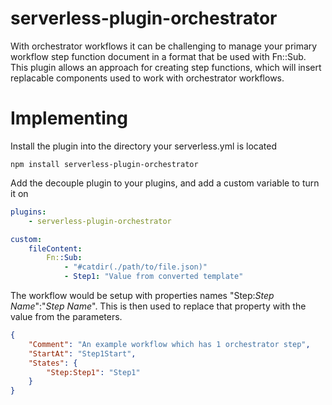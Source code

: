 # serverless-plugin-orchestrator
With orchestrator workflows it can be challenging to manage your primary workflow step function document in a
format that be used with Fn::Sub.  This plugin allows an approach for creating step functions, which will insert
replacable components used to work with orchestrator workflows.

# Implementing

Install the plugin into the directory your serverless.yml is located
```!bash
npm install serverless-plugin-orchestrator
```

Add the decouple plugin to your plugins, and add a custom variable to turn it on
```yaml
plugins:
    - serverless-plugin-orchestrator

custom:
    fileContent: 
        Fn::Sub:
            - "#catdir(./path/to/file.json)"
            - Step1: "Value from converted template"
```

The workflow would be setup with properties names "Step:*Step Name*":"*Step Name*".  This is then used to replace that property with the value from the parameters.

```json
{
    "Comment": "An example workflow which has 1 orchestrator step",
    "StartAt": "Step1Start",
    "States": {
        "Step:Step1": "Step1"
    }
}
```

